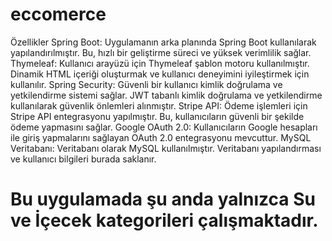 # eccomerce


Özellikler
Spring Boot: Uygulamanın arka planında Spring Boot kullanılarak yapılandırılmıştır. Bu, hızlı bir geliştirme süreci ve yüksek verimlilik sağlar.
Thymeleaf: Kullanıcı arayüzü için Thymeleaf şablon motoru kullanılmıştır. Dinamik HTML içeriği oluşturmak ve kullanıcı deneyimini iyileştirmek için kullanılır.
Spring Security: Güvenli bir kullanıcı kimlik doğrulama ve yetkilendirme sistemi sağlar. JWT tabanlı kimlik doğrulama ve yetkilendirme kullanılarak güvenlik önlemleri alınmıştır.
Stripe API: Ödeme işlemleri için Stripe API entegrasyonu yapılmıştır. Bu, kullanıcıların güvenli bir şekilde ödeme yapmasını sağlar.
Google OAuth 2.0: Kullanıcıların Google hesapları ile giriş yapmalarını sağlayan OAuth 2.0 entegrasyonu mevcuttur.
MySQL Veritabanı: Veritabanı olarak MySQL kullanılmıştır. Veritabanı yapılandırması ve kullanıcı bilgileri burada saklanır.
 #  Bu  uygulamada şu anda yalnızca **Su** ve **İçecek** kategorileri çalışmaktadır. 